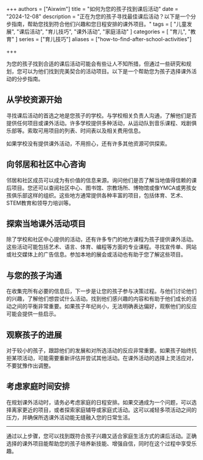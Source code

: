 +++
authors = ["Aixwim"]
title = "如何为您的孩子找到课后活动"
date = "2024-12-08"
description = "正在为您的孩子寻找最佳课后活动？以下是一个分步指南，帮助您找到符合他们兴趣和您日程安排的课外项目。"
tags = [
  "儿童发展",
  "课后活动",
  "育儿技巧",
  "课外活动",
  "家庭活动"
]
categories = [
  "育儿",
  "教育"
]
series = ["育儿技巧"]
aliases = ["how-to-find-after-school-activities"]

+++

为您的孩子找到合适的课后活动可能会有些让人不知所措，但通过一些研究和规划，您可以为他们找到完美契合的活动项目。以下是一个帮助您为孩子选择课外活动的分步指南。

<!--more-->

## 从学校资源开始

寻找课后活动的首选之地是您孩子的学校。与学校相关负责人沟通，了解他们是否提供任何项目或课外活动。许多学校提供多种活动，从运动队到音乐课程、戏剧俱乐部等。索取可用项目的列表、时间表以及相关费用信息。

如果学校没有提供课外活动，不用担心，还有许多其他资源可供探索。

## 向邻居和社区中心咨询

邻居和社区成员可以成为有价值的信息来源。询问他们是否了解当地值得信赖的课后项目。您还可以查阅社区中心、图书馆、宗教场所、博物馆或像YMCA或男孩女孩俱乐部这样的组织。这些地方通常提供各种丰富的项目，包括体育、艺术、STEM教育和领导力培训等。

## 探索当地课外活动项目

除了学校和社区中心提供的活动，还有许多专门的地方课程为孩子提供课外活动。这些活动可能包括艺术、语言、体育、编程等方面的专业课程。寻找宣传单、网站或社交媒体上的广告信息。参加本地的展会或活动也有助于您了解这些项目。

## 与您的孩子沟通

在收集完所有必要的信息后，下一步是让您的孩子参与决策过程。与他们讨论他们的兴趣，了解他们想尝试什么活动。找到他们感兴趣的内容和有助于他们成长的活动之间的平衡非常重要。如果孩子年纪尚小，无法明确表达偏好，观察他们的反应可能会提供一些启示。

## 观察孩子的进展

对于较小的孩子，跟踪他们的发展和对所选活动的反应非常重要。如果孩子始终抗拒某项活动，可能需要重新评估并尝试其他活动。在课外活动的选择上灵活应对，不要犹豫作出调整。

## 考虑家庭时间安排

在规划课外活动时，请务必考虑家庭的日程安排。如果交通成为一个问题，可以选择离家更近的项目，或者探索家庭辅导或家庭式活动。这可以减轻多项活动之间的压力，并确保所选课外活动能无缝融入您的日常生活。

---

通过以上步骤，您可以找到既符合孩子兴趣又适合家庭生活方式的课后活动。正确选择的课外项目能帮助您的孩子培养新技能、增强自信，同时在这个过程中享受乐趣。
